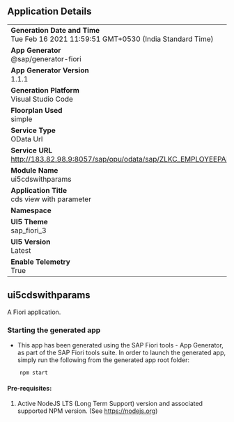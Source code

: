 ## Application Details
|               |
| ------------- |
|**Generation Date and Time**<br>Tue Feb 16 2021 11:59:51 GMT+0530 (India Standard Time)|
|**App Generator**<br>@sap/generator-fiori|
|**App Generator Version**<br>1.1.1|
|**Generation Platform**<br>Visual Studio Code|
|**Floorplan Used**<br>simple|
|**Service Type**<br>OData Url|
|**Service URL**<br>http://183.82.98.9:8057/sap/opu/odata/sap/ZLKC_EMPLOYEEPARAMS_CDS
|**Module Name**<br>ui5cdswithparams|
|**Application Title**<br>cds view with parameter|
|**Namespace**<br>|
|**UI5 Theme**<br>sap_fiori_3|
|**UI5 Version**<br>Latest|
|**Enable Telemetry**<br>True|

## ui5cdswithparams

A Fiori application.

### Starting the generated app

-   This app has been generated using the SAP Fiori tools - App Generator, as part of the SAP Fiori tools suite.  In order to launch the generated app, simply run the following from the generated app root folder:

```
    npm start
```


#### Pre-requisites:

1. Active NodeJS LTS (Long Term Support) version and associated supported NPM version.  (See https://nodejs.org)



